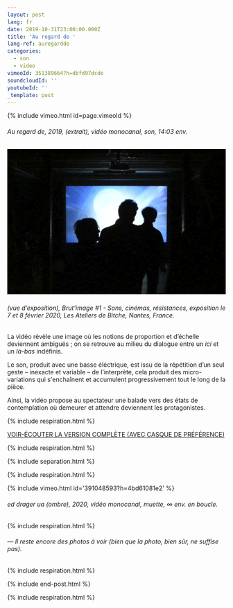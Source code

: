 ```yaml
---
layout: post
lang: fr
date: 2019-10-31T23:00:00.000Z
title: 'Au regard de '
lang-ref: auregardde
categories:
  - son
  - video
vimeoId: 351389664?h=dbfd97dcde
soundcloudId: ''
youtubeId: ''
_template: post
---
```





{% include vimeo.html id=page.vimeoId %}

###### _Au regard de_, 2019, (extrait), vidéo monocanal, son, 14:03 env.

![](/imgs/vlcsnap-00002-up.jpg)

###### (vue d’exposition), _Brut’image #1 - Sons, cinémas, résistances_, exposition le 7 et 8 février 2020, Les Ateliers de Bitche, Nantes, France.

La vidéo révèle une image où les notions de proportion et d’échelle deviennent ambiguës ; on se retrouve au milieu du dialogue entre un _ici_ et un _là-bas_ indéfinis.

Le son, produit avec une basse éléctrique, est issu de la répétition d’un seul geste – inexacte et variable – de l’interprète, cela produit des micro-variations qui s'enchaînent et accumulent progressivement tout le long de la pièce.

Ainsi, la vidéo propose au spectateur une balade vers des états de contemplation où demeurer et attendre deviennent les protagonistes.

{% include respiration.html %}

[VOIR-ÉCOUTER LA VERSION COMPLÈTE (AVEC CASQUE DE PRÉFÉRENCE)](https://youtu.be/ouUvLWgmy_o)

{% include respiration.html %}

{% include separation.html %}

{% include respiration.html %}

{% include vimeo.html id='391048593?h=4bd61081e2' %}

###### _ed drager ua (ombre)_, 2020, vidéo monocanal, muette, ∞ env. en boucle.

{% include respiration.html %}

###### _— Il reste encore des photos à voir (bien que la photo, bien sûr, ne suffise pas)._

{% include respiration.html %}

{% include end-post.html %}

{% include respiration.html %}
